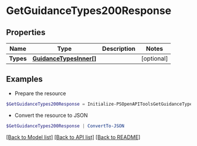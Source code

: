 # GetGuidanceTypes200Response
## Properties

Name | Type | Description | Notes
------------ | ------------- | ------------- | -------------
**Types** | [**GuidanceTypesInner[]**](GuidanceTypesInner.md) |  | [optional] 

## Examples

- Prepare the resource
```powershell
$GetGuidanceTypes200Response = Initialize-PSOpenAPIToolsGetGuidanceTypes200Response  -Types null
```

- Convert the resource to JSON
```powershell
$GetGuidanceTypes200Response | ConvertTo-JSON
```

[[Back to Model list]](../README.md#documentation-for-models) [[Back to API list]](../README.md#documentation-for-api-endpoints) [[Back to README]](../README.md)

